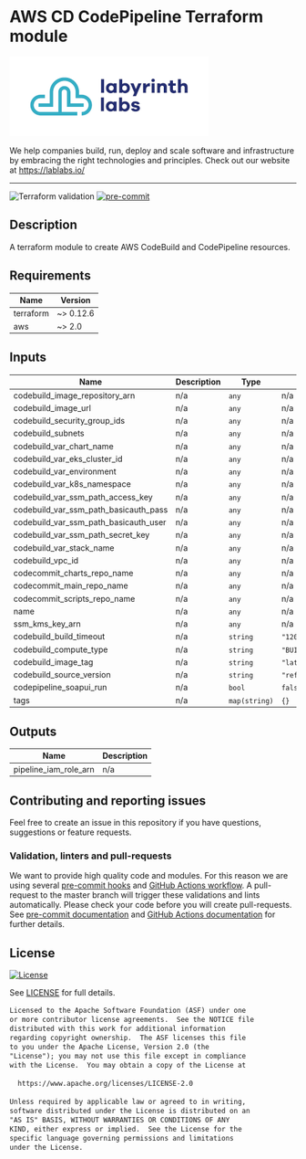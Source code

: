 # AWS CD CodePipeline Terraform module

[![Labyrinth Labs logo](ll-logo.png)](https://www.lablabs.io)

We help companies build, run, deploy and scale software and infrastructure by embracing the right technologies and principles. Check out our website at https://lablabs.io/

---

![Terraform validation](https://github.com/lablabs/terraform-aws-cd-codepipeline/workflows/Terraform%20validation/badge.svg?branch=master)
[![pre-commit](https://img.shields.io/badge/pre--commit-enabled-success?logo=pre-commit&logoColor=white)](https://github.com/pre-commit/pre-commit)

## Description

A terraform module to create AWS CodeBuild and CodePipeline resources.

<!-- BEGINNING OF PRE-COMMIT-TERRAFORM DOCS HOOK -->
## Requirements

| Name | Version |
|------|---------|
| terraform | ~> 0.12.6 |
| aws | ~> 2.0 |

## Inputs

| Name | Description | Type | Default | Required |
|------|-------------|------|---------|:--------:|
| codebuild\_image\_repository\_arn | n/a | `any` | n/a | yes |
| codebuild\_image\_url | n/a | `any` | n/a | yes |
| codebuild\_security\_group\_ids | n/a | `any` | n/a | yes |
| codebuild\_subnets | n/a | `any` | n/a | yes |
| codebuild\_var\_chart\_name | n/a | `any` | n/a | yes |
| codebuild\_var\_eks\_cluster\_id | n/a | `any` | n/a | yes |
| codebuild\_var\_environment | n/a | `any` | n/a | yes |
| codebuild\_var\_k8s\_namespace | n/a | `any` | n/a | yes |
| codebuild\_var\_ssm\_path\_access\_key | n/a | `any` | n/a | yes |
| codebuild\_var\_ssm\_path\_basicauth\_pass | n/a | `any` | n/a | yes |
| codebuild\_var\_ssm\_path\_basicauth\_user | n/a | `any` | n/a | yes |
| codebuild\_var\_ssm\_path\_secret\_key | n/a | `any` | n/a | yes |
| codebuild\_var\_stack\_name | n/a | `any` | n/a | yes |
| codebuild\_vpc\_id | n/a | `any` | n/a | yes |
| codecommit\_charts\_repo\_name | n/a | `any` | n/a | yes |
| codecommit\_main\_repo\_name | n/a | `any` | n/a | yes |
| codecommit\_scripts\_repo\_name | n/a | `any` | n/a | yes |
| name | n/a | `any` | n/a | yes |
| ssm\_kms\_key\_arn | n/a | `any` | n/a | yes |
| codebuild\_build\_timeout | n/a | `string` | `"120"` | no |
| codebuild\_compute\_type | n/a | `string` | `"BUILD_GENERAL1_SMALL"` | no |
| codebuild\_image\_tag | n/a | `string` | `"latest"` | no |
| codebuild\_source\_version | n/a | `string` | `"refs/heads/master"` | no |
| codepipeline\_soapui\_run | n/a | `bool` | `false` | no |
| tags | n/a | `map(string)` | `{}` | no |

## Outputs

| Name | Description |
|------|-------------|
| pipeline\_iam\_role\_arn | n/a |

<!-- END OF PRE-COMMIT-TERRAFORM DOCS HOOK -->

## Contributing and reporting issues

Feel free to create an issue in this repository if you have questions, suggestions or feature requests.

### Validation, linters and pull-requests

We want to provide high quality code and modules. For this reason we are using
several [pre-commit hooks](.pre-commit-config.yaml) and
[GitHub Actions workflow](.github/workflows/main.yml). A pull-request to the
master branch will trigger these validations and lints automatically. Please
check your code before you will create pull-requests. See
[pre-commit documentation](https://pre-commit.com/) and
[GitHub Actions documentation](https://docs.github.com/en/actions) for further
details.


## License

[![License](https://img.shields.io/badge/License-Apache%202.0-blue.svg)](https://opensource.org/licenses/Apache-2.0)

See [LICENSE](LICENSE) for full details.

    Licensed to the Apache Software Foundation (ASF) under one
    or more contributor license agreements.  See the NOTICE file
    distributed with this work for additional information
    regarding copyright ownership.  The ASF licenses this file
    to you under the Apache License, Version 2.0 (the
    "License"); you may not use this file except in compliance
    with the License.  You may obtain a copy of the License at

      https://www.apache.org/licenses/LICENSE-2.0

    Unless required by applicable law or agreed to in writing,
    software distributed under the License is distributed on an
    "AS IS" BASIS, WITHOUT WARRANTIES OR CONDITIONS OF ANY
    KIND, either express or implied.  See the License for the
    specific language governing permissions and limitations
    under the License.
